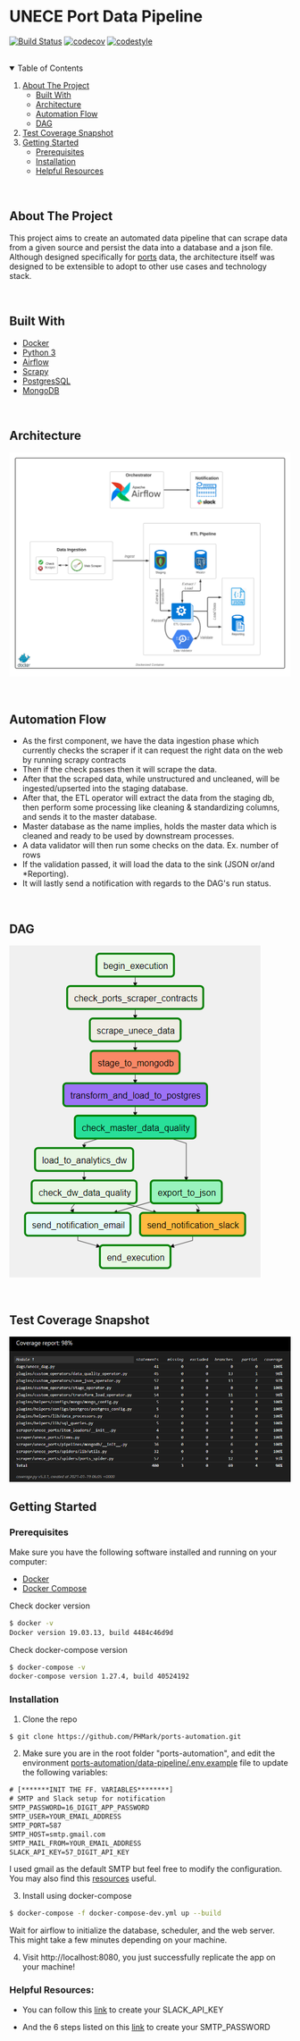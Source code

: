 # UNECE Port Data Pipeline

<!-- PROJECT SHIELDS -->

[![Build Status][build-status-shield]][build-status-url]
[![codecov][code-cov-shield]][code-cov-url]
[![codestyle][code-style]][code-style-url]

<br />

<!-- TABLE OF CONTENTS -->
<details open="open">
  <summary>Table of Contents</summary>
  <ol>
    <li>
      <a href="#about-the-project">About The Project</a>
      <ul>
      <li><a href="#built-with">Built With</a></li>
        <li><a href="#architecture">Architecture</a></li>
        <li><a href="#automation-flow">Automation Flow</a></li>
        <li><a href="#dag">DAG</a></li>
        </ul>
        <li>
            <a href="#test-coverage-snapshot">Test Coverage Snapshot</a>
        </li>
      </ul>
    </li>
    <li>
      <a href="#getting-started">Getting Started</a>
      <ul>
        <li><a href="#prerequisites">Prerequisites</a></li>
        <li><a href="#installation">Installation</a></li>
        <li><a href="#helpful-resources">Helpful Resources</a></li>
      </ul>
    </li>
  </ol>
</details>

</br>

## About The Project

This project aims to create an automated data pipeline that can scrape data from a given source and persist the data into a database and a json file. Although designed specifically for [ports][ports-data-url] data, the architecture itself was designed to be extensible to adopt to other use cases and technology stack.


</br>

## Built With
* [Docker](https://www.docker.com/)
* [Python 3](https://python.org)
* [Airflow](https://airflow.apache.org)
* [Scrapy](https://scrapy.org)
* [PostgresSQL](https://postgresql.org)
* [MongoDB](https://www.mongodb.com/)

</br>

## Architecture
[![Pipeline Architecture][architecture-screenshot]](https://github.com/PHMark/ports-automation/blob/main/docs/images/architecture.png)

</br>

## Automation Flow
* As the first component, we have the data ingestion phase which currently checks the scraper if it can request the right data on the web by running scrapy contracts
* Then if the check passes then it will scrape the data.
* After that the scraped data, while unstructured and uncleaned, will be ingested/upserted into the staging database.
* After that, the ETL operator will extract the data from the staging db, then perform some processing like cleaning & standardizing columns, and sends it to the master database.
* Master database as the name implies, holds the master data which is cleaned and ready to be used by downstream processes.
* A data validator will then run some checks on the data. Ex. number of rows
* If the validation passed, it will load the data to the sink (JSON or/and *Reporting).
* It will lastly send a notification with regards to the DAG's run status.


</br>

## DAG
[![DAG][dag-screenshot]](https://github.com/PHMark/ports-automation/blob/main/docs/images/dag.png)

</br>

## Test Coverage Snapshot
[![Code Test Coverage][code-cov-screenshot]](https://github.com/PHMark/ports-automation/blob/main/docs/images/cov-test.png)


## Getting Started
### Prerequisites

Make sure you have the following software installed and running on your computer:

* [Docker](https://docs.docker.com/get-docker/)
* [Docker Compose](https://docs.docker.com/compose/install/)

Check docker version
```sh
$ docker -v
Docker version 19.03.13, build 4484c46d9d
```

Check docker-compose version
```sh
$ docker-compose -v
docker-compose version 1.27.4, build 40524192
```

### Installation

1. Clone the repo
```sh
$ git clone https://github.com/PHMark/ports-automation.git
```


2. Make sure you are in the root folder "ports-automation", and edit the environment [ports-automation/data-pipeline/.env.example](https://github.com/PHMark/ports-automation/blob/main/data_pipeline/.env.example) file to update the following variables:

```
# [*******INIT THE FF. VARIABLES********]
# SMTP and Slack setup for notification
SMTP_PASSWORD=16_DIGIT_APP_PASSWORD
SMTP_USER=YOUR_EMAIL_ADDRESS
SMTP_PORT=587
SMTP_HOST=smtp.gmail.com
SMTP_MAIL_FROM=YOUR_EMAIL_ADDRESS
SLACK_API_KEY=57_DIGIT_API_KEY
```
I used gmail as the default SMTP but feel free to modify the configuration. You may also find this <a href="#helpful-resources">resources</a> useful.


3. Install using docker-compose
```sh
$ docker-compose -f docker-compose-dev.yml up --build
```
Wait for airflow to initialize the database, scheduler, and the web server. This might take a few minutes depending on your machine.

4. Visit http://localhost:8080, you just successfully replicate the app on your machine!

### Helpful Resources:
  
  - You can follow this [link](https://api.slack.com/authentication/basics) to create your SLACK_API_KEY
  
  - And the 6 steps listed on this [link](https://stackoverflow.com/questions/51829200/how-to-set-up-airflow-send-email) to create your SMTP_PASSWORD


<!-- MARKDOWN LINKS & IMAGES -->
[architecture-screenshot]: docs/images/architecture.png
[code-cov-screenshot]: docs/images/cov-test.png
[dag-screenshot]: docs/images/dag.png
[build-status-shield]: https://travis-ci.com/PHMark/ports-automation.svg?branch=main
[build-status-url]: https://travis-ci.com/PHMark/ports-automation
[code-cov-shield]: https://codecov.io/gh/PHMark/ports-automation/branch/main/graph/badge.svg?token=ZQ23COSI3V
[code-cov-url]: https://codecov.io/gh/PHMark/ports-automation
[code-style]: https://img.shields.io/badge/codestyle-flake8-28df99
[code-style-url]: https://github.com/PHMark/ports-automation
[ports-data-url]: https://unece.org/cefact/unlocode-code-list-country-and-territory
